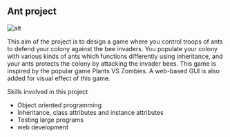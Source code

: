 ## Ant project

![alt](https://camo.githubusercontent.com/cc2703cf80a2a1e3d7e2fbdaf6c4a5a47add8d83/687474703a2f2f696e73742e656563732e6265726b656c65792e6564752f7e63733631612f666131372f70726f6a2f616e74732f6173736574732f73706c6173682e706e67)

This aim of the project is to design a game where you control troops of ants to defend your colony against the bee invaders. You populate your colony with various kinds of ants which functions differently using inheritance, and your ants protects the colony by attacking the invader bees. This game is inspired by the popular game Plants VS Zombies. A web-based GUI is also added for visual effect of this game.

Skills involved in this project

- Object oriented programming
- Inheritance, class attributes and instance attributes
- Testing large programs
- web development 

